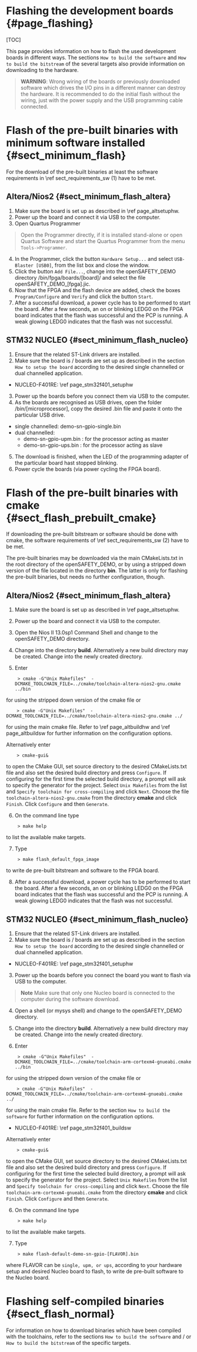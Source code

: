 Flashing the development boards {#page_flashing}
============

[TOC]

This page provides information on how to flash the used development boards in
different ways. The sections `How to build the software` and
`How to build the bitstream` of the several targets also provide information
on downloading to the hardware.

> **WARNING**: Wrong wiring of the boards or previously downloaded software
> which drives the I/O pins in a different manner can destroy the hardware.
> It is recommended to do the initial flash without the wiring, just with
> the power supply and the USB programming cable connected.

# Flash of the pre-built binaries with minimum software installed {#sect_minimum_flash}

For the download of the pre-built binaries at least the software requirements
in \ref sect_requirements_sw (1) have to be met.

## Altera/Nios2 {#sect_minimum_flash_altera}

1. Make sure the board is set up as described in \ref page_altsetuphw.
2. Power up the board and connect it via USB to the computer.
3. Open Quartus Programmer
  > Open the Programmer directly, if it is installed stand-alone or
  > open Quartus Software and start the Quartus Programmer from the menu
  `Tools->Programmer`.
4. In the Programmer, click the button `Hardware Setup...` and select `USB-Blaster [USB0]`,
from the list box and close the window.
5. Click the button `Add File...`, change into the openSAFETY_DEMO directory
/bin/fpga/boards/[board]/ and select the file openSAFETY_DEMO_[fpga].jic.
6. Now that the FPGA and the flash device are added, check the boxes `Program/Configure`
and `Verify` and click the button `Start`.
7. After a successful download, a power cycle has to be performed to start the
board. After a few seconds, an on or blinking LEDG0 on the FPGA board indicates
that the flash was successful and the PCP is running.
A weak glowing LEDG0 indicates that the flash was not successful.

## STM32 NUCLEO {#sect_minimum_flash_nucleo}

1. Ensure that the related ST-Link drivers are installed.
2. Make sure the board is / boards are set up as described in the section
`How to setup the board` according to the desired single channelled or dual
channelled application.
  - NUCLEO-F401RE: \ref page_stm32f401_setuphw
3. Power up the boards before you connect them via USB to the computer.
4. As the boards are recognised as USB drives, open the folder /bin/[microprocessor],
copy the desired .bin file and paste it onto the particular USB drive.
  - single channelled: demo-sn-gpio-single.bin
  - dual channelled:
    * demo-sn-gpio-upm.bin : for the processor acting as master
    * demo-sn-gpio-ups.bin : for the processor acting as slave

5. The download is finished, when the LED of the programming adapter of the
particular board hast stopped blinking.
6. Power cycle the boards (via power cycling the FPGA board).

# Flash of the pre-built binaries with cmake {#sect_flash_prebuilt_cmake}

If downloading the pre-built bitstream or software should be done with cmake,
the software requirements of \ref sect_requirements_sw (2) have to be met.

The pre-built binaries may be downloaded via the main CMakeLists.txt in the
root directory of the openSAFETY_DEMO, or by using a stripped down version
of the file located in the directory **bin**. The latter is only for flashing
the pre-built binaries, but needs no further configuration, though.

## Altera/Nios2 {#sect_minimum_flash_altera}

1. Make sure the board is set up as described in \ref page_altsetuphw.
2. Power up the board and connect it via USB to the computer.
3. Open the Nios II 13.0sp1 Command Shell and change to the openSAFETY_DEMO
directory.
4. Change into the directory **build**. Alternatively a new build directory may
be created. Change into the newly created directory.
5. Enter

        > cmake -G"Unix Makefiles"  -DCMAKE_TOOLCHAIN_FILE=../cmake/toolchain-altera-nios2-gnu.cmake ../bin

 for using the stripped down version of the cmake file or

        > cmake -G"Unix Makefiles"  -DCMAKE_TOOLCHAIN_FILE=../cmake/toolchain-altera-nios2-gnu.cmake ../

 for using the main cmake file. Refer to \ref page_altbuildhw and
 \ref page_altbuildsw for further information on the configuration options.

 Alternatively enter

        > cmake-gui&

 to open the CMake GUI, set source directory to the desired CMakeLists.txt file
 and also set the desired build directory and press
 `Configure`. If configuring for the first time the selected build directory,
 a prompt will ask to specify the generator for the project. Select
 `Unix Makefiles`
 from the list and `Specify toolchain for cross-compiling` and click `Next`.
 Choose the file `toolchain-altera-nios2-gnu.cmake` from the directory **cmake**
 and click `Finish`.
 Click `Configure` and then `Generate`.

6. On the command line type

        > make help

 to list the available make targets.

7. Type

        > make flash_default_fpga_image

 to write de pre-built bitstream and software to the FPGA board.

8. After a successful download, a power cycle has to be performed to start the
board. After a few seconds, an on or blinking LEDG0 on the FPGA board indicates
that the flash was successful and the PCP is running.
A weak glowing LEDG0 indicates that the flash was not successful.


## STM32 NUCLEO {#sect_minimum_flash_nucleo}

1. Ensure that the related ST-Link drivers are installed.
2. Make sure the board is / boards are set up as described in the section
`How to setup the board` according to the desired single channelled or dual
channelled application.
  - NUCLEO-F401RE: \ref page_stm32f401_setuphw
3. Power up the boards before you connect the board you want to flash via USB
 to the computer.
 > **Note** Make sure that only one Nucleo board is connected to the computer
 > during the software download.
4. Open a shell (or mysys shell) and change to the openSAFETY_DEMO
directory.
5. Change into the directory **build**. Alternatively a new build directory may
be created. Change into the newly created directory.
5. Enter

        > cmake -G"Unix Makefiles"  -DCMAKE_TOOLCHAIN_FILE=../cmake/toolchain-arm-cortexm4-gnueabi.cmake ../bin

 for using the stripped down version of the cmake file or

        > cmake -G"Unix Makefiles"  -DCMAKE_TOOLCHAIN_FILE=../cmake/toolchain-arm-cortexm4-gnueabi.cmake ../

 for using the main cmake file. Refer to the section `How to build the software`
 for further information on the configuration options.
 - NUCLEO-F401RE: \ref page_stm32f401_buildsw


 Alternatively enter

        > cmake-gui&

 to open the CMake GUI, set source directory to the desired CMakeLists.txt file
 and also set the desired build directory and press
 `Configure`. If configuring for the first time the selected build directory,
 a prompt will ask to specify the generator for the project. Select
 `Unix Makefiles`
 from the list and `Specify toolchain for cross-compiling` and click `Next`.
 Choose the file `toolchain-arm-cortexm4-gnueabi.cmake` from the directory **cmake**
 and click `Finish`.
 Click `Configure` and then `Generate`.

6. On the command line type

        > make help

 to list the available make targets.

7. Type

        > make flash-default-demo-sn-gpio-[FLAVOR].bin

 where FLAVOR can be `single, upm, or ups`, according to your hardware setup
 and desired Nucleo board to flash, to write de pre-built software to the Nucleo board.



# Flashing self-compiled binaries {#sect_flash_normal}

For information on how to download binaries which have been compiled with the
toolchains, refer to the sections `How to build the software` and / or
`How to build the bitstream` of the specific targets.
